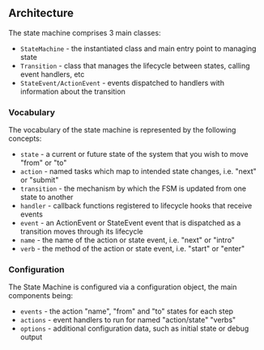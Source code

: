 
## Architecture

The state machine comprises 3 main classes:

- `StateMachine` - the instantiated class and main entry point to managing state
- `Transition` - class that manages the lifecycle between states, calling event handlers, etc
- `StateEvent/ActionEvent` - events dispatched to handlers with information about the transition

### Vocabulary

The vocabulary of the state machine is represented by the following concepts:

- `state` - a current or future state of the system that you wish to move "from" or "to"
- `action` - named tasks which map to intended state changes, i.e. "next" or "submit"
- `transition` - the mechanism by which the FSM is updated from one state to another
- `handler` - callback functions registered to lifecycle hooks that receive events
- `event` - an ActionEvent or StateEvent event that is dispatched as a transition moves through its lifecycle
- `name` - the name of the action or state event, i.e. "next" or "intro"
- `verb` - the method of the action or state event, i.e. "start" or "enter"


### Configuration

The State Machine is configured via a configuration object, the main components being:

- `events` - the action "name", "from" and "to" states for each step
- `actions` - event handlers to run for named "action/state" "verbs"
- `options` - additional configuration data, such as initial state or debug output
